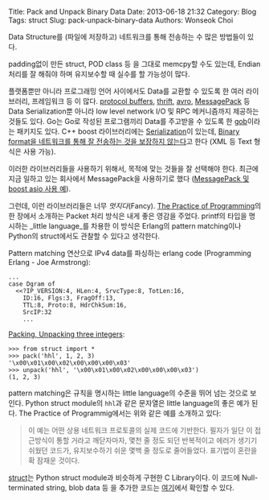 Title: Pack and Unpack Binary Data
Date: 2013-06-18 21:32
Category: Blog
Tags: struct
Slug: pack-unpack-binary-data
Authors: Wonseok Choi

Data Structure를 (파일에 저장하고) 네트워크를 통해 전송하는 수 많은 방법들이 있다.

padding없이 만든 struct, POD class 등 을 그대로 memcpy할 수도 있는데,
Endian 처리를 잘 해줘야 하며 유지보수할 때 실수를 할 가능성이 많다.

플랫폼뿐만 아니라 프로그래밍 언어 사이에서도 Data를 교환할 수 있도록 한 여러 라이브러리, 프레임워크 등 이 많다.
[protocol buffers](https://code.google.com/p/protobuf/), [thrift](http://thrift.apache.org/), [avro](http://avro.apache.org/), [MessagePack](http://msgpack.org/) 등 Data Serialization뿐 아니라 low level network I/O 및 RPC 메커니즘까지 제공하는 것들도 있다.
Go는 Go로 작성된 프로그램끼리 Data를 주고받을 수 있도록 한 [gob](http://blog.golang.org/gobs-of-data)이라는 패키지도 있다.
C++ boost 라이브러리에는 [Serialization](http://www.boost.org/doc/libs/1_53_0/libs/serialization/doc/index.html)이 있는데, [Binary format을 네트워크를 통해 잘 전송하는 것을 보장하지 않는다](http://stackoverflow.com/questions/2304061/is-it-safe-to-use-boost-serialization-to-serialize-objects-in-c-to-a-binary-fo)고 한다 (XML 등 Text 형식은 사용 가능).

이러한 라이브러리들을 사용하기 위해서, 목적에 맞는 것들을 잘 선택해야 한다.
최근에 지금 일하고 있는 회사에서 MessagePack을 사용하기로 했다
([MessagePack 및 boost asio 사용 예](http://slid.es/wonseokchoi/msgpack-asio)).

그런데, 이런 라이브러리들은 너무 _멋지다_(Fancy).
[The Practice of Programming](http://cm.bell-labs.com/cm/cs/tpop/)의 한 장에서 소개하는 Packet 처리 방식은 내게 좋은 영감을 주었다. printf의 타입을 명시하는 _little language_를 차용한 이 방식은 Erlang의 pattern matching이나 Python의 struct에서도 관찰할 수 있다고 생각한다.

Pattern matching 연산으로 IPv4 data를 파싱하는 erlang code
(Programming Erlang - Joe Armstrong):

    ...
    case Dgram of
      <<?IP_VERSION:4, HLen:4, SrvcType:8, TotLen:16,
        ID:16, Flgs:3, FragOff:13,
        TTL:8, Proto:8, HdrChkSum:16,
        SrcIP:32
        ...

[Packing, Unpacking three integers](http://docs.python.org/2/library/struct.html#examples):

    >>> from struct import *
    >>> pack('hhl', 1, 2, 3)
    '\x00\x01\x00\x02\x00\x00\x00\x03'
    >>> unpack('hhl', '\x00\x01\x00\x02\x00\x00\x00\x03')
    (1, 2, 3)

pattern matching은 규칙을 명시하는 little language의 수준을 뛰어 넘는 것으로 보인다. Python struct module의 `hhl`과 같은 문자열은 little language의 좋은 예가 된다.
The Practice of Programmig에서는 위와 같은 예를 소개하고 있다:

> 이 예는 어떤 상용 네트워크 프로토콜의 실제 코드에 기반한다.
> 필자가 일단 이 접근방식이 통할 거라고 깨닫자마자, 몇천 줄 정도 되던
> 반복적이고 에러가 생기기 쉬웠던 코드가, 유지보수하기 쉬운 몇백 줄 정도로
> 줄어들었다. 표기법이 혼란을 확 잠재운 것이다.

[struct](https://github.com/svperbeast/struct)는 Python struct module과 비슷하게 구현한 C Library이다.
이 코드에 Null-terminated string, blob data 등 을 추가한 코드는 [여기](https://github.com/Xsoda/struct)에서 확인할 수 있다.

